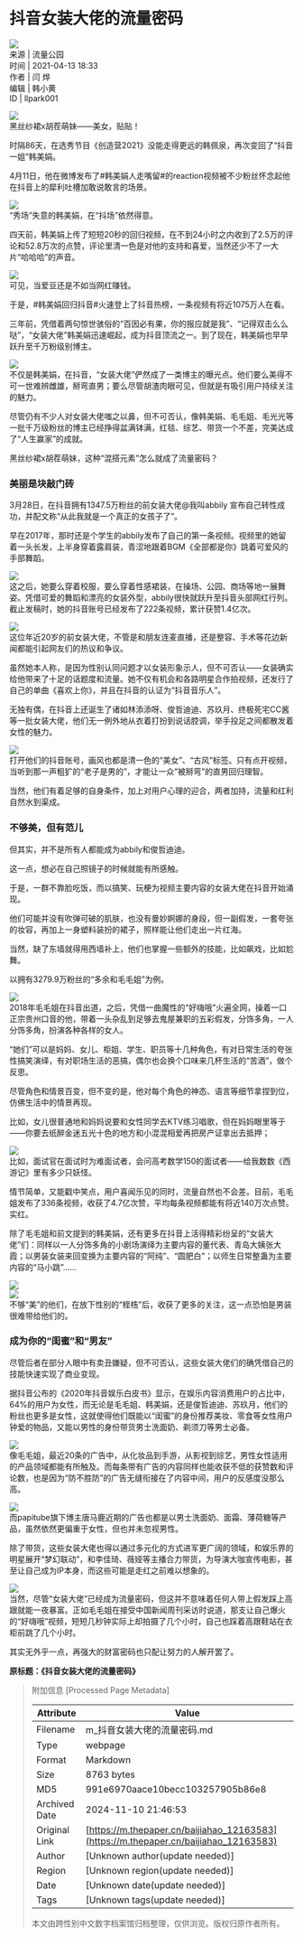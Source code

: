 # 抖音女装大佬的流量密码

![](https://file.thepaper.cn/wap/v6/img/logo_wap_v3.png)  
来源 | 流量公园  
时间 | 2021-04-13 18:33  
作者 | 闫 烨  
编辑 | 韩小黄  
ID | llpark001  

![](https://imagepphcloud.thepaper.cn/pph/image/125/600/746.jpg)  
黑丝纱裙x胡茬萌妹——美女，贴贴！

时隔86天，在选秀节目《创造营2021》没能走得更远的韩佩泉，再次变回了“抖音一姐”韩美娟。

4月11日，他在微博发布了#韩美娟人走嘴留#的reaction视频被不少粉丝怀念起他在抖音上的犀利吐槽加敢说敢言的场景。

![](https://imagepphcloud.thepaper.cn/pph/image/125/600/750.jpg)  
“秀场”失意的韩美娟，在“抖场”依然得意。

四天前，韩美娟上传了短短20秒的回归视频，在不到24小时之内收到了2.5万的评论和52.8万次的点赞，评论里清一色是对他的支持和喜爱，当然还少不了一大片“哈哈哈”的声音。

![](https://imagepphcloud.thepaper.cn/pph/image/125/600/752.jpg)  
可见，当爱豆还是不如当网红赚钱。

于是，#韩美娟回归抖音#火速登上了抖音热榜，一条视频有将近1075万人在看。

三年前，凭借着两句惊世骇俗的“百因必有果，你的报应就是我”、“记得双击么么哒”，“女装大佬”韩美娟迅速崛起，成为抖音顶流之一。到了现在，韩美娟也早早跃升至千万粉级别博主。

![](https://imagepphcloud.thepaper.cn/pph/image/125/600/767.jpg)  
不仅是韩美娟，在抖音，“女装大佬”俨然成了一类博主的曝光点。他们要么美得不可一世难辨雌雄，掰弯直男；要么尽管胡渣肉眼可见，但就是有吸引用户持续关注的魅力。

尽管仍有不少人对女装大佬嗤之以鼻，但不可否认，像韩美娟、毛毛姐、毛光光等一批千万级粉丝的博主已经挣得盆满钵满，红毯、综艺、带货一个不差，完美达成了“人生赢家”的成就。

黑丝纱裙x胡茬萌妹，这种“混搭元素”怎么就成了流量密码？

### 美丽是块敲门砖

3月28日，在抖音拥有1347.5万粉丝的前女装大佬@我叫abbily 宣布自己转性成功，并配文称“从此我就是一个真正的女孩子了”。

早在2017年，那时还是个学生的abbily发布了自己的第一条视频。视频里的她留着一头长发，上半身穿着露肩装，青涩地跟着BGM《全部都是你》跳着可爱风的手部舞蹈。

![](https://imagepphcloud.thepaper.cn/pph/image/125/600/772.jpg)  
这之后，她要么穿着校服，要么穿着性感裙装，在操场、公园、商场等地一展舞姿。凭借可爱的舞蹈和漂亮的女装外型，abbily很快就跃升至抖音头部网红行列。截止发稿时，她的抖音账号已经发布了222条视频，累计获赞1.4亿次。

![](https://imagepphcloud.thepaper.cn/pph/image/125/600/774.jpg)  
这位年近20岁的前女装大佬，不管是和朋友连麦直播，还是整容、手术等花边新闻都能引起网友们的热议和争议。

虽然她本人称，是因为性别认同问题才以女装形象示人，但不可否认——女装确实给他带来了十足的话题度和流量。她不仅有机会和各路明星合作拍视频，还发行了自己的单曲《喜欢上你》，并且在抖音的认证为“抖音音乐人”。

无独有偶，在抖音上还诞生了诸如林添添呀、俊哲迪迪、苏玖月、终极死宅CC酱等一批女装大佬，他们无一例外地从衣着打扮到说话腔调，举手投足之间都散发着女性的魅力。

![](https://imagepphcloud.thepaper.cn/pph/image/125/600/779.jpg)  
打开他们的抖音账号，画风也都是清一色的“美女”、“古风”标签。只有点开视频，当听到那一声粗犷的“老子是男的”，才能让一众“被掰弯”的直男回归理智。

当然，他们有着足够的自身条件，加上对用户心理的迎合，两者加持，流量和红利自然水到渠成。

### 不够美，但有范儿

但其实，并不是所有人都能成为abbily和俊哲迪迪。

这一点，想必在自己照镜子的时候就能有所感触。

于是，一群不靠脸吃饭，而以搞笑、玩梗为视频主要内容的女装大佬在抖音开始涌现。

他们可能并没有吹弹可破的肌肤，也没有曼妙婀娜的身段，但一副假发，一套夸张的妆容，再加上一身塑料装扮的裙子，照样能让他们走出一片红海。

当然，缺了东墙就得用西墙补上，他们也掌握一些额外的技能，比如飙戏，比如尬舞。

以拥有3279.9万粉丝的“多余和毛毛姐”为例。

![](https://imagepphcloud.thepaper.cn/pph/image/125/600/784.jpg)  
2018年毛毛姐在抖音出道，之后，凭借一曲魔性的“好嗨哦”火遍全网，操着一口正宗贵州口音的他，带着一头杂乱到足够去鬼屋兼职的五彩假发，分饰多角，一人分饰多角，扮演各种各样的女人。

“她们”可以是妈妈、女儿、柜姐、学生、职员等十几种角色，有对日常生活的夸张性搞笑演绎，有对职场生活的恶搞，偶尔也会换个口味来几杯生活的“苦酒”，做个反思。

尽管角色和情景百变，但不变的是，他对每个角色的神态、语言等细节拿捏到位，仿佛生活中的情景再现。

比如，女儿很普通地和妈妈说要和女性同学去KTV练习唱歌，但在妈妈眼里等于——你要去纸醉金迷五光十色的地方和小混混相爱再把房产证拿出去抵押；

![](https://imagepphcloud.thepaper.cn/pph/image/125/600/786.jpg)  
比如，面试官在面试时为难面试者，会问高考数学150的面试者——给我数数《西游记》里有多少只妖怪。

情节简单，又能戳中笑点，用户喜闻乐见的同时，流量自然也不会差。目前，毛毛姐发布了336条视频，收获了4.7亿次赞，平均每条视频都能有将近140万次点赞。实红。

除了毛毛姐和前文提到的韩美娟，还有更多在抖音上活得精彩纷呈的“女装大佬”们：同样以一人分饰多角的小剧场演绎为主要内容的董代表、青岛大姨张大霞；以男装女装来回变换为主要内容的“阿纯”、“圆肥白”；以师生日常整蛊为主要内容的“马小跳”……

![](https://imagepphcloud.thepaper.cn/pph/image/125/600/788.jpg)  
![](https://imagepphcloud.thepaper.cn/pph/image/125/600/806.jpg)  
不够“美”的他们，在放下性别的“桎梏”后，收获了更多的关注，这一点恐怕是男装很难带给他们的。

### 成为你的“闺蜜”和“男友”

尽管后者在部分人眼中有卖丑嫌疑，但不可否认，这些女装大佬们的确凭借自己的技能快速实现了商业变现。

据抖音公布的《2020年抖音娱乐白皮书》显示，在娱乐内容消费用户的占比中，64%的用户为女性，而无论是毛毛姐、韩美娟，还是俊哲迪迪、苏玖月，他们的粉丝也更多是女性，这就使得他们既能以“闺蜜”的身份推荐美妆、零食等女性用户钟爱的物品，又能以男性的身份带货男士洗面奶、剃须刀等男士必备。

![](https://imagepphcloud.thepaper.cn/pph/image/125/600/821.jpg)  
像毛毛姐，最近20条的广告中，从化妆品到手游，从影视到综艺，男性女性适用的产品领域都能有所触及。而每条带有广告的内容同样也能收获不低的获赞数和评论数，也是因为“防不胜防”的广告无缝衔接在了内容中间，用户的反感度没那么高。

![](https://imagepphcloud.thepaper.cn/pph/image/125/600/823.jpg)  
而papitube旗下博主唐马鹿近期的广告也都是以男士洗面奶、面霜、薄荷糖等产品，虽然依然更偏重于女性，但也并未忽视男性。

除了带货，这些女装大佬也得以通过多元化的方式进军更广阔的领域，和娱乐界的明星展开“梦幻联动”，和李佳琦、薇娅等主播合力带货，为导演大咖宣传电影，甚至让自己成为IP本身，而这些可能是走红之前难以想象的。

![](https://imagepphcloud.thepaper.cn/pph/image/125/600/825.jpg)  
当然，尽管“女装大佬”已经成为流量密码，但这并不意味着任何人带上假发踩上高跟就能一夜暴富。正如毛毛姐在接受中国新闻周刊采访时说道，那支让自己爆火的“好嗨哦”视频，短短几秒钟实际上却拍摄了几个小时，自己也踩着高跟鞋站在衣柜前跳了几个小时。

其实无外乎一点，再强大的财富密码也只配让努力的人解开罢了。

**原标题：《抖音女装大佬的流量密码》**

> 附加信息 [Processed Page Metadata]
>
> | Attribute       | Value                                  |
> |-----------------|----------------------------------------|
> | Filename        | m_抖音女装大佬的流量密码.md                             |
> | Type            | webpage                                 |
> | Format          | Markdown                               |
> | Size            | 8763 bytes                           |
> | MD5             | 991e6970aace10becc103257905b86e8                                  |
> | Archived Date   | 2024-11-10 21:46:53                             |
> | Original Link   | [https://m.thepaper.cn/baijiahao_12163583](https://m.thepaper.cn/baijiahao_12163583)                         |
> | Author          | [Unknown author(update needed)]                              |
> | Region          | [Unknown region(update needed)]                              |
> | Date            | [Unknown date(update needed)]                                 |
> | Tags            | [Unknown tags(update needed)]                                 |
>
> 本文由跨性别中文数字档案馆归档整理，仅供浏览。版权归原作者所有。
>